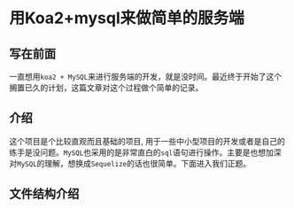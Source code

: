 # 用Koa2+mysql来做简单的服务端

## 写在前面
一直想用`koa2 + MySQL`来进行服务端的开发，就是没时间。最近终于开始了这个搁置已久的计划，这篇文章对这个过程做个简单的记录。

## 介绍
这个项目是个比较直观而且基础的项目, 用于一些中小型项目的开发或者是自己的练手是没问题。`MySQL`也采用的是非常直白的`sql`语句进行操作。主要是也想加深对`MySQL`的理解，想换成`Sequelize`的话也很简单。下面进入我们正题。

## 文件结构介绍



